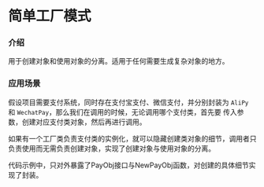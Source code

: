 # 简单工厂模式

### 介绍
用于创建对象和使用对象的分离。适用于任何需要生成复杂对象的地方。

### 应用场景
假设项目需要支付系统，同时存在支付宝支付、微信支付，并分别封装为 `AliPy` 和 `WechatPay`，那么我们在调用的时候，无论调用哪个支付类，首先要
传入参数，创建对应支付类对象，然后再进行调用。

如果有一个工厂类负责支付类的实例化，就可以隐藏创建类对象的细节，调用者只负责使用而无需负责创建对象，实现了创建对象与使用对象的分离。

代码示例中，只对外暴露了PayObj接口与NewPayObj函数，对创建的具体细节实现了封装。